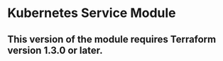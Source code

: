 # Kubernetes Service Module

## **This version of the module requires Terraform version 1.3.0 or later.**


